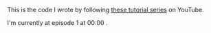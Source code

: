 This is the code I wrote by following <a href="https://youtu.be/LNMz52Pkl_U">these tutorial series</a> on YouTube.

I'm currently at episode 1 at 00:00 .